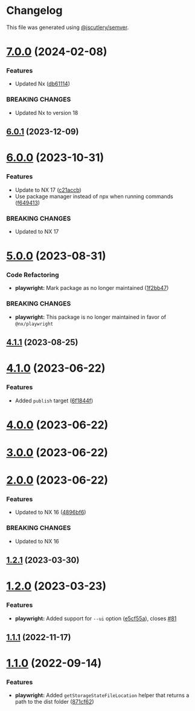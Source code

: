 # Changelog

This file was generated using [@jscutlery/semver](https://github.com/jscutlery/semver).

# [7.0.0](https://github.com/TriPSs/nx-extend/compare/playwright@6.0.1...playwright@7.0.0) (2024-02-08)


### Features

* Updated Nx ([db61114](https://github.com/TriPSs/nx-extend/commit/db61114abc4991ae0e66ade0660b2baee76263f0))


### BREAKING CHANGES

* Updated Nx to version 18



## [6.0.1](https://github.com/TriPSs/nx-extend/compare/playwright@6.0.0...playwright@6.0.1) (2023-12-09)



# [6.0.0](https://github.com/TriPSs/nx-extend/compare/playwright@5.0.0...playwright@6.0.0) (2023-10-31)


### Features

* Update to NX 17 ([c21accb](https://github.com/TriPSs/nx-extend/commit/c21accbed588d43cb5a53b4ce5d061722e7740f2))
* Use package manager instead of npx when running commands ([f649413](https://github.com/TriPSs/nx-extend/commit/f649413c682f493a00c59c9ee09ed1ff45df1d77))


### BREAKING CHANGES

* Updated to NX 17



# [5.0.0](https://github.com/TriPSs/nx-extend/compare/playwright@4.1.1...playwright@5.0.0) (2023-08-31)


### Code Refactoring

* **playwright:** Mark package as no longer maintained ([1f2bb47](https://github.com/TriPSs/nx-extend/commit/1f2bb47a29ec819b05c34f044e6e97123869c64a))


### BREAKING CHANGES

* **playwright:** This package is no longer maintained in favor of `@nx/playwright`



## [4.1.1](https://github.com/TriPSs/nx-extend/compare/playwright@4.1.0...playwright@4.1.1) (2023-08-25)



# [4.1.0](https://github.com/TriPSs/nx-extend/compare/playwright@4.0.0...playwright@4.1.0) (2023-06-22)


### Features

* Added `publish` target ([6f1844f](https://github.com/TriPSs/nx-extend/commit/6f1844f792b704d63fca2663363ca0f65fe6451c))



# [4.0.0](https://github.com/TriPSs/nx-extend/compare/playwright@3.0.0...playwright@4.0.0) (2023-06-22)



# [3.0.0](https://github.com/TriPSs/nx-extend/compare/playwright@2.0.0...playwright@3.0.0) (2023-06-22)



# [2.0.0](https://github.com/TriPSs/nx-extend/compare/playwright@1.2.1...playwright@2.0.0) (2023-06-22)


### Features

* Updated to NX 16 ([4896bf6](https://github.com/TriPSs/nx-extend/commit/4896bf66940e1b69e0f2e3971a7864a1da20b2ef))


### BREAKING CHANGES

* Updated to NX 16



## [1.2.1](https://github.com/TriPSs/nx-extend/compare/playwright@1.2.0...playwright@1.2.1) (2023-03-30)



# [1.2.0](https://github.com/TriPSs/nx-extend/compare/playwright@1.1.1...playwright@1.2.0) (2023-03-23)


### Features

* **playwright:** Added support for `--ui` option ([e5cf55a](https://github.com/TriPSs/nx-extend/commit/e5cf55a07243eb65f1b1621741a774b1cea9d4ff)), closes [#81](https://github.com/TriPSs/nx-extend/issues/81)



## [1.1.1](https://github.com/TriPSs/nx-extend/compare/playwright@1.1.0...playwright@1.1.1) (2022-11-17)



# [1.1.0](https://github.com/TriPSs/nx-extend/compare/playwright@1.0.0...playwright@1.1.0) (2022-09-14)


### Features

* **playwright:** Added `getStorageStateFileLocation` helper that returns a path to the dist folder ([871cf62](https://github.com/TriPSs/nx-extend/commit/871cf6210d311b590dec80eea7cf50c4b27ec04a))
